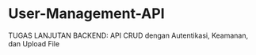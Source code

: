 # User-Management-API
TUGAS LANJUTAN BACKEND: API CRUD dengan Autentikasi, Keamanan, dan Upload File
